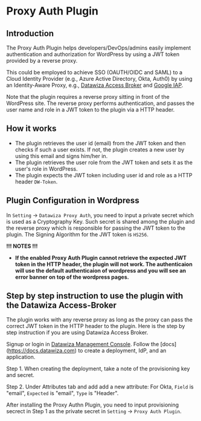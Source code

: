 # Proxy Auth Plugin

## Introduction

The Proxy Auth Plugin helps developers/DevOps/admins easily implement authentication and authorization for WordPress by using a JWT token provided by a reverse proxy.

This could be employed to achieve SSO (OAUTH/OIDC and SAML) to a Cloud Identity Provider (e.g., Azure Active Directory, Okta, Auth0) by using an Identity-Aware Proxy, e.g., [Datawiza Access Broker](https://www.datawiza.com/access-broker) and [Google IAP](https://cloud.google.com/iap).

Note that the plugin requires a reverse proxy sitting in front of the WordPress site. The reverse proxy performs authentication, and passes the user name and role in a JWT token to the plugin via a HTTP header.

## How it works

* The plugin retrieves the user id (email) from the JWT token and then checks if such a user exists. If not, the plugin creates a new user by using this email and signs him/her in.
* The plugin retrieves the user role from the JWT token and sets it as the user\'s role in WordPress.
* The plugin expects the JWT token including user id and role as a HTTP header `DW-Token`.

## Plugin Configuration in Wordpress

In `Setting` -> `Datawiza Proxy Auth`, you need to input a private secret which is used as a Cryptography Key. Such secret is shared among the plugin and the reverse proxy which is responsible for passing the JWT token to the plugin. The Signing Algorithm for the JWT token is `HS256`.

**!!! NOTES !!!**
* **If the enabled Proxy Auth Plugin cannot retrieve the expected JWT token in the HTTP header, the plugin will not work. The authenticaion will use the default authenticaion of wordpress and you will see an error banner on top of the wordpress pages.**

## Step by step instruction to use the plugin with the Datawiza Access-Broker

The plugin works with any reverse proxy as long as the proxy can pass the correct JWT token in the HTTP header to the plugin. Here is the step by step instruction if you are using Datawiza Access Broker.

Signup or login in [Datawiza Management Console](https://console.datawiza.com). Follow the [docs] (https://docs.datawiza.com) to create a deployment, IdP, and an application.

Step 1. When creating the deployment, take a note of the provisioning key and secret.

Step 2. Under Attributes tab and add add a new attribute: For Okta, `Field` is "email", `Expected` is "email", `Type` is "Header".


After installing the Proxy Authn Plugin, you need to input provisioning secrect in Step 1 as the private secret in `Setting` -> `Proxy Auth Plugin`.
